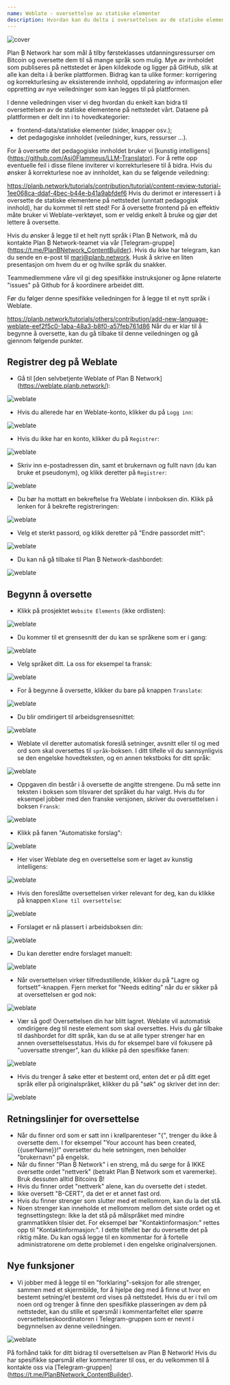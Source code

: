 ```yaml
---
name: Weblate - oversettelse av statiske elementer
description: Hvordan kan du delta i oversettelsen av de statiske elementene på planb.network?
---
```

![cover](assets/cover.webp)

Plan ₿ Network har som mål å tilby førsteklasses utdanningsressurser om Bitcoin og oversette dem til så mange språk som mulig. Mye av innholdet som publiseres på nettstedet er åpen kildekode og ligger på GitHub, slik at alle kan delta i å berike plattformen. Bidrag kan ta ulike former: korrigering og korrekturlesing av eksisterende innhold, oppdatering av informasjon eller oppretting av nye veiledninger som kan legges til på plattformen.

I denne veiledningen viser vi deg hvordan du enkelt kan bidra til oversettelsen av de statiske elementene på nettstedet vårt. Dataene på plattformen er delt inn i to hovedkategorier:


- frontend-data/statiske elementer (sider, knapper osv.);
- det pedagogiske innholdet (veiledninger, kurs, ressurser ...).

For å oversette det pedagogiske innholdet bruker vi [kunstig intelligens] (https://github.com/Asi0Flammeus/LLM-Translator). For å rette opp eventuelle feil i disse filene inviterer vi korrekturlesere til å bidra. Hvis du ønsker å korrekturlese noe av innholdet, kan du se følgende veiledning:

https://planb.network/tutorials/contribution/tutorial/content-review-tutorial-1ee068ca-ddaf-4bec-b44e-b41a9abfdef6
Hvis du derimot er interessert i å oversette de statiske elementene på nettstedet (unntatt pedagogisk innhold), har du kommet til rett sted! For å oversette frontend på en effektiv måte bruker vi Weblate-verktøyet, som er veldig enkelt å bruke og gjør det lettere å oversette.

Hvis du ønsker å legge til et helt nytt språk i Plan ₿ Network, må du kontakte Plan ₿ Network-teamet via vår [Telegram-gruppe] (https://t.me/PlanBNetwork_ContentBuilder). Hvis du ikke har telegram, kan du sende en e-post til mari@planb.network. Husk å skrive en liten presentasjon om hvem du er og hvilke språk du snakker.

Teammedlemmene våre vil gi deg spesifikke instruksjoner og åpne relaterte "issues" på Github for å koordinere arbeidet ditt.

Før du følger denne spesifikke veiledningen for å legge til et nytt språk i Weblate.

https://planb.network/tutorials/others/contribution/add-new-language-weblate-eef2f5c0-1aba-48a3-b8f0-a57feb761d86
Når du er klar til å begynne å oversette, kan du gå tilbake til denne veiledningen og gå gjennom følgende punkter.

## Registrer deg på Weblate


- Gå til [den selvbetjente Weblate of Plan ₿ Network] (https://weblate.planb.network/):

![weblate](assets/01.webp)


- Hvis du allerede har en Weblate-konto, klikker du på `Logg inn`:

![weblate](assets/02.webp)


- Hvis du ikke har en konto, klikker du på `Registrer`:

![weblate](assets/03.webp)


- Skriv inn e-postadressen din, samt et brukernavn og fullt navn (du kan bruke et pseudonym), og klikk deretter på `Registrer`:

![weblate](assets/04.webp)


- Du bør ha mottatt en bekreftelse fra Weblate i innboksen din. Klikk på lenken for å bekrefte registreringen:

![weblate](assets/05.webp)


- Velg et sterkt passord, og klikk deretter på "Endre passordet mitt":

![weblate](assets/06.webp)


- Du kan nå gå tilbake til Plan ₿ Network-dashbordet:

![weblate](assets/07.webp)

## Begynn å oversette


- Klikk på prosjektet `Website Elements` (ikke ordlisten):

![weblate](assets/08.webp)


- Du kommer til et grensesnitt der du kan se språkene som er i gang:

![weblate](assets/09.webp)


- Velg språket ditt. La oss for eksempel ta fransk:

![weblate](assets/10.webp)


- For å begynne å oversette, klikker du bare på knappen `Translate`:

![weblate](assets/11.webp)


- Du blir omdirigert til arbeidsgrensesnittet:

![weblate](assets/12.webp)


- Weblate vil deretter automatisk foreslå setninger, avsnitt eller til og med ord som skal oversettes til `språk`-boksen. I ditt tilfelle vil du sannsynligvis se den engelske hovedteksten, og en annen tekstboks for ditt språk:

![weblate](assets/13.webp)


- Oppgaven din består i å oversette de angitte strengene. Du må sette inn teksten i boksen som tilsvarer det språket du har valgt. Hvis du for eksempel jobber med den franske versjonen, skriver du oversettelsen i boksen `Fransk`:

![weblate](assets/14.webp)


- Klikk på fanen "Automatiske forslag":

![weblate](assets/15.webp)


- Her viser Weblate deg en oversettelse som er laget av kunstig intelligens:

![weblate](assets/16.webp)


- Hvis den foreslåtte oversettelsen virker relevant for deg, kan du klikke på knappen `Klone til oversettelse`:

![weblate](assets/17.webp)


- Forslaget er nå plassert i arbeidsboksen din:

![weblate](assets/18.webp)


- Du kan deretter endre forslaget manuelt:

![weblate](assets/19.webp)


- Når oversettelsen virker tilfredsstillende, klikker du på "Lagre og fortsett"-knappen. Fjern merket for "Needs editing" når du er sikker på at oversettelsen er god nok:

![weblate](assets/20.webp)


- Vær så god! Oversettelsen din har blitt lagret. Weblate vil automatisk omdirigere deg til neste element som skal oversettes. Hvis du går tilbake til dashbordet for ditt språk, kan du se at alle typer strenger har en annen oversettelsesstatus. Hvis du for eksempel bare vil fokusere på "uoversatte strenger", kan du klikke på den spesifikke fanen:

![weblate](assets/21.webp)


- Hvis du trenger å søke etter et bestemt ord, enten det er på ditt eget språk eller på originalspråket, klikker du på "søk" og skriver det inn der:

![weblate](assets/22.webp)

## Retningslinjer for oversettelse


- Når du finner ord som er satt inn i krøllparenteser "{", trenger du ikke å oversette dem. I for eksempel "Your account has been created, {{userName}}!" oversetter du hele setningen, men beholder "brukernavn" på engelsk.
- Når du finner "Plan ₿ Network" i en streng, må du sørge for å IKKE oversette ordet "nettverk" (betrakt Plan ₿ Network som et varemerke). Bruk dessuten alltid Bitcoins ₿!
- Hvis du finner ordet "nettverk" alene, kan du oversette det i stedet.
- Ikke oversett "B-CERT", da det er et annet fast ord.
- Hvis du finner strenger som slutter med et mellomrom, kan du la det stå.
- Noen strenger kan inneholde et mellomrom mellom det siste ordet og et tegnsettingstegn: Ikke la det stå på målspråket med mindre grammatikken tilsier det. For eksempel bør "Kontaktinformasjon:" rettes opp til "Kontaktinformasjon:". I dette tilfellet bør du oversette det på riktig måte. Du kan også legge til en kommentar for å fortelle administratorene om dette problemet i den engelske originalversjonen.

## Nye funksjoner


- Vi jobber med å legge til en "forklaring"-seksjon for alle strenger, sammen med et skjermbilde, for å hjelpe deg med å finne ut hvor en bestemt setning/et bestemt ord vises på nettstedet. Hvis du er i tvil om noen ord og trenger å finne den spesifikke plasseringen av dem på nettstedet, kan du stille et spørsmål i kommentarfeltet eller spørre oversettelseskoordinatoren i Telegram-gruppen som er nevnt i begynnelsen av denne veiledningen.

![weblate](assets/23.webp)

På forhånd takk for ditt bidrag til oversettelsen av Plan ₿ Network! Hvis du har spesifikke spørsmål eller kommentarer til oss, er du velkommen til å kontakte oss via [Telegram-gruppen] (https://t.me/PlanBNetwork_ContentBuilder).